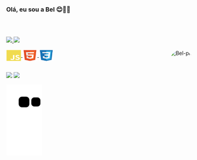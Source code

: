 ### Olá, eu sou a Bel 😊✌🏼
 <br><br>
 <div align="center" style="display: table-cell">
  <a href="https://github.com/Isabelcf">
  <img height="180em" src="https://github-readme-stats.vercel.app/api?username=Isabelcf&show_icons=true&theme=omni&include_all_commits=true&count_private=true"/>
  <img height="180em" src="https://github-readme-stats.vercel.app/api/top-langs/?username=Isabelcf&layout=compact&langs_count=7&theme=omni"/>
</div>
<div style="display: inline_block"><br>
  <img align="center" alt="Bel-Js" height="30" width="40" src="https://raw.githubusercontent.com/devicons/devicon/master/icons/javascript/javascript-plain.svg">
  <img align="center" alt="Bel-HTML" height="30" width="40" src="https://raw.githubusercontent.com/devicons/devicon/master/icons/html5/html5-original.svg">
  <img align="center" alt="Bel-CSS" height="30" width="40" src="https://raw.githubusercontent.com/devicons/devicon/master/icons/css3/css3-original.svg">
   <img align="right" alt="Bel-pic" height="150" style="border-radius:50px;" src="https://media.discordapp.net/attachments/919033301623255100/1033431562672418836/BelGif.gif?width=676&height=676">
</div>

##

<div>
  <a href = "mailto:felicioisabel0@gmail.com"><img src="https://img.shields.io/badge/Gmail-D14836?style=for-the-badge&logo=gmail&logoColor=white" target="_blank"></a>
  <a href="https://www.linkedin.com/in/isabel-felicio-2b1429202/" target="_blank"><img src="https://img.shields.io/badge/LinkedIn-0077B5?style=for-the-badge&logo=linkedin&logoColor=white" target="_blank"></a>
</div>
 
  ![Snake animation](https://github.com/rafaballerini/rafaballerini/blob/output/github-contribution-grid-snake.svg)


